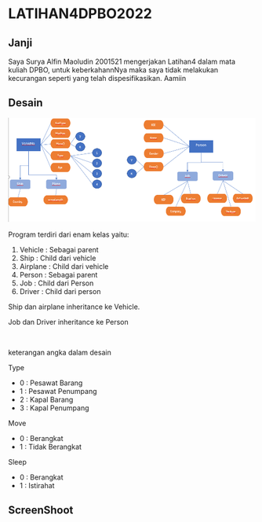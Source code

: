 # LATIHAN4DPBO2022

## Janji
Saya Surya Alfin Maoludin 2001521 mengerjakan Latihan4
		dalam mata kuliah DPBO, untuk keberkahannNya maka
		saya tidak melakukan kecurangan seperti yang telah
		dispesifikasikan. Aamiin
    
## Desain
<img src = https://github.com/Alfinnnnn/LATIHAN4DPBO2022/blob/main/SS/1.png>
<p> Program terdiri dari enam kelas yaitu: <br/> </p>
<ol> 
	<li>Vehicle   : Sebagai parent
	<li>Ship      : Child dari vehicle
	<li>Airplane  : Child dari vehicle
	<li>Person    : Sebagai parent
	<li>Job       : Child dari Person
	<li>Driver    : Child dari person
</ol>

<p> Ship dan airplane inheritance ke Vehicle. </p>
<p> Job dan Driver inheritance ke Person </p>
<br>
<p>keterangan angka dalam desain</p>
<p> Type </p>
<ul> 
	<li>0  : Pesawat Barang
	<li>1  : Pesawat Penumpang
	<li>2  : Kapal Barang
	<li>3  : Kapal Penumpang
</ul>

<p> Move </p>
<ul> 
	<li>0  : Berangkat
	<li>1  : Tidak Berangkat
</ul>

<p> Sleep </p>
<ul> 
	<li>0  : Berangkat
	<li>1  : Istirahat
</ul>


## ScreenShoot
